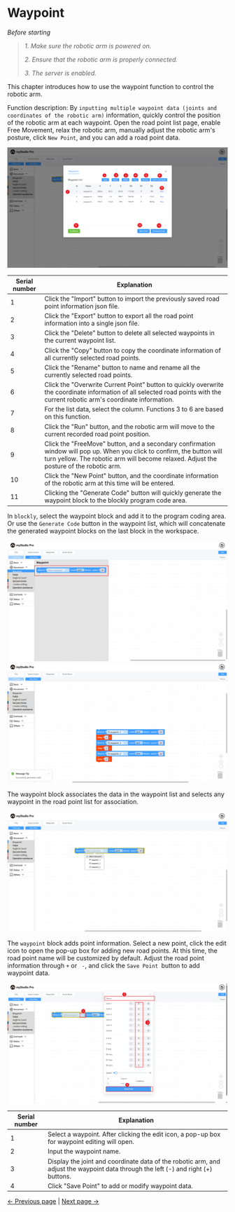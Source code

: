# Waypoint

*Before starting*

> *1. Make sure the robotic arm is powered on.*
> 
> *2. Ensure that the robotic arm is properly connected.*
> 
> *3. The server is enabled.*

This chapter introduces how to use the waypoint function to control the robotic arm.

Function description: By `inputting multiple waypoint data (joints and coordinates of the robotic arm)` information, quickly control the position of the robotic arm at each waypoint. Open the road point list page, enable Free Movement, relax the robotic arm, manually adjust the robotic arm's posture, click `New Point`, and you can add a road point data.

<img src="../../../../resources/3-FunctionsAndApplications/6.developmentGuide/myStudio/blockly/waypoint2.png" />

| Serial number | Explanation                                                  |
| ------------- | ------------------------------------------------------------ |
| 1             | Click the "Import" button to import the previously saved road point information json file. |
| 2             | Click the "Export" button to export all the road point information into a single json file. |
| 3             | Click the "Delete" button to delete all selected waypoints in the current waypoint list. |
| 4             | Click the "Copy" button to copy the coordinate information of all currently selected road points. |
| 5             | Click the "Rename" button to name and rename all the currently selected road points. |
| 6             | Click the "Overwrite Current Point" button to quickly overwrite the coordinate information of all selected road points with the current robotic arm's coordinate information. |
| 7             | For the list data, select the column. Functions 3 to 6 are based on this function. |
| 8             | Click the "Run" button, and the robotic arm will move to the current recorded road point position. |
| 9             | Click the "FreeMove" button, and a secondary confirmation window will pop up. When you click to confirm, the button will turn yellow. The robotic arm will become relaxed. Adjust the posture of the robotic arm. |
| 10            | Click the "New Point" button, and the coordinate information of the robotic arm at this time will be entered. |
| 11            | Clicking the "Generate Code" button will quickly generate the waypoint block to the blockly program code area. |

In `blockly`, select the waypoint block and add it to the program coding area. Or use the `Generate Code` button in the waypoint list, which will concatenate the generated waypoint blocks on the last block in the workspace.

<img src="../../../../resources/3-FunctionsAndApplications/6.developmentGuide/myStudio/blockly/waypoint1.png" />

<img src="../../../../resources/3-FunctionsAndApplications/6.developmentGuide/myStudio/blockly/waypoint4.png" />

The waypoint block associates the data in the waypoint list  and selects any waypoint in the road point list for association.

<img src="../../../../resources/3-FunctionsAndApplications/6.developmentGuide/myStudio/blockly/waypoint3.png" />

The `waypoint` block adds point information. Select a new point, click the edit icon to open the pop-up box for adding new road points. At this time, the road point name will be customized by default. Adjust the road point information through `+` or ` -`, and click the `Save Point `button to add waypoint data.

<img src="../../../../resources/3-FunctionsAndApplications/6.developmentGuide/myStudio/blockly/waypoint5.png" />

| Serial number | Explanation                                                  |
| ------------- | ------------------------------------------------------------ |
| 1             | Select a waypoint. After clicking the edit icon, a pop-up box for waypoint editing will open. |
| 2             | Input the waypoint name.                                     |
| 3             | Display the joint and coordinate data of the robotic arm, and adjust the waypoint data through the left (-) and right (+) buttons. |
| 4             | Click "Save Point" to add or modify waypoint data.           |

[← Previous page](./6.5.5.8-program.md) | [Next page →](./6.5.5.10-gripperUse.md)